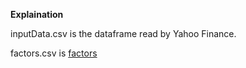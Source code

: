 **Explaination**

inputData.csv is the dataframe read by Yahoo Finance.

factors.csv is  [factors](https://www.joinquant.com/help/api/help?name=factor_values) 



